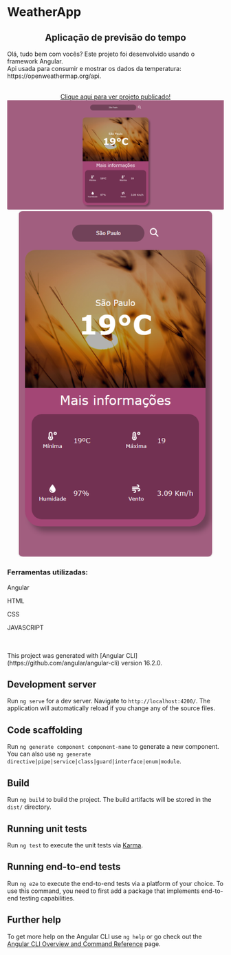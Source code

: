 # WeatherApp

<h2 align="center">Aplicação de previsão do tempo </h2>

<p>Olá, tudo bem com vocês? Este projeto foi desenvolvido usando o framework Angular. <br>
  Api usada para consumir e mostrar os dados da temperatura: https://openweathermap.org/api. </p>
<br>
<div align="center">
  <a target="_blank" href="https://previsiontime.netlify.app" >Clique aqui para ver projeto publicado!</a>
  <img src="https://github.com/RuthLopesDiniz/Weather-app/blob/master/src/assets/TelaPc.PNG?raw=true">
  <br>
  <img width="450px" src="https://github.com/RuthLopesDiniz/Weather-app/blob/master/src/assets/Tela%20responsiva.PNG?raw=true">
</div>

<h3>Ferramentas utilizadas:</h3>
<p>Angular</p>
<p>HTML</p>
<p>CSS</p>
<p>JAVASCRIPT</p>
<br><br>
This project was generated with [Angular CLI](https://github.com/angular/angular-cli) version 16.2.0.

## Development server

Run `ng serve` for a dev server. Navigate to `http://localhost:4200/`. The application will automatically reload if you change any of the source files.

## Code scaffolding

Run `ng generate component component-name` to generate a new component. You can also use `ng generate directive|pipe|service|class|guard|interface|enum|module`.

## Build

Run `ng build` to build the project. The build artifacts will be stored in the `dist/` directory.

## Running unit tests

Run `ng test` to execute the unit tests via [Karma](https://karma-runner.github.io).

## Running end-to-end tests

Run `ng e2e` to execute the end-to-end tests via a platform of your choice. To use this command, you need to first add a package that implements end-to-end testing capabilities.

## Further help

To get more help on the Angular CLI use `ng help` or go check out the [Angular CLI Overview and Command Reference](https://angular.io/cli) page.
## 

